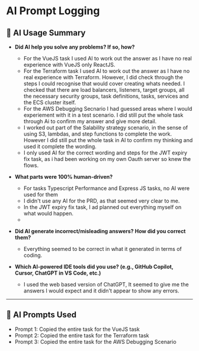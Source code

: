 # AI Prompt Logging

## 📝 AI Usage Summary
- **Did AI help you solve any problems? If so, how?**

  - For the VueJS task I used AI to work out the answer as I have no real experience with VueJS only ReactJS.
  - For the Terraform task I used AI to work out the answer as I have no real experience with Terraform. However, I did check through the steps I could recognise that would cover creating whats needed. I checked that there are load balancers, listeners, target groups, all the necessary security groups, task definitions, tasks, services and the ECS cluster itself.
  - For the AWS Debugging Secnario I had guessed areas where I would experiement with it in a test scenario. I did still put the whole task through Ai to confirm my answer and give more detail.
  - I worked out part of the Salability strategy scenario, in the sense of using S3, lambdas, and step functions to complete the work. However I did still put the whole task in AI to confirm my thinking and used it complete the wording.
  - I only used AI for the correct wording and steps for the JWT expiry fix task, as i had been working on my own Oauth server so knew the flows.

- **What parts were 100% human-driven?**
  - For tasks Typescript Performance and Express JS tasks, no AI were used for them
  - I didn't use any AI for the PRD, as that seemed very clear to me.
  - In the JWT expiry fix task, I ad planned out everything myself on what would happen.
  - 
- **Did AI generate incorrect/misleading answers? How did you correct them?**
  - Everything seemed to be correct in what it generated in terms of coding.
- **Which AI-powered IDE tools did you use? (e.g., GitHub Copilot, Cursor, ChatGPT in VS Code, etc.)**
  - I used the web based version of ChatGPT, It seemed to give me the answers I would expect and it didn't appear to show any errors.

---

## 📜 AI Prompts Used
- Prompt 1: Copied the entire task for the VueJS task
- Prompt 2: Copied the entire task for the Terraform task
- Prompt 3: Copied the entire task for the AWS Debugging Scenario
